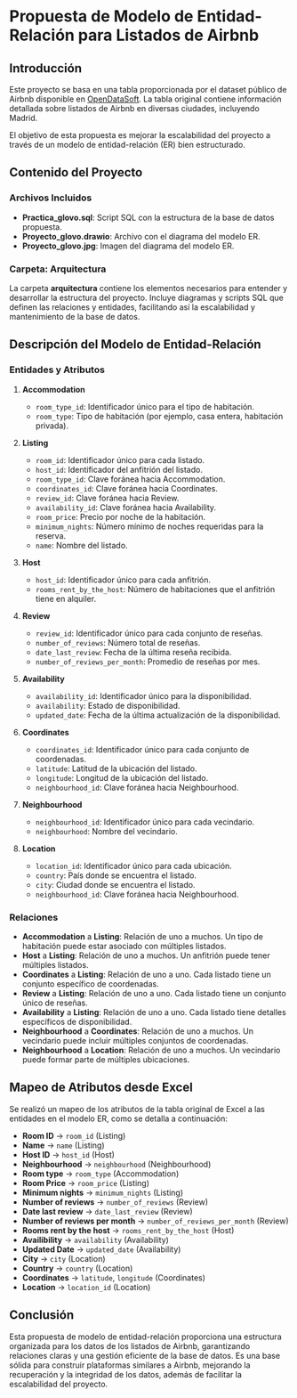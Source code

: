 # Propuesta de Modelo de Entidad-Relación para Listados de Airbnb

## Introducción

Este proyecto se basa en una tabla proporcionada por el dataset público de Airbnb disponible en [OpenDataSoft](https://public.opendatasoft.com/explore/dataset/air-bnb-listings/table/?disjunctive.neighbourhood&disjunctive.column_10&disjunctive.city&q=Madrid&location=7,40.5931,-4.422&basemap=jawg.light). La tabla original contiene información detallada sobre listados de Airbnb en diversas ciudades, incluyendo Madrid.

El objetivo de esta propuesta es mejorar la escalabilidad del proyecto a través de un modelo de entidad-relación (ER) bien estructurado.

## Contenido del Proyecto

### Archivos Incluidos

- **Practica_glovo.sql**: Script SQL con la estructura de la base de datos propuesta.
- **Proyecto_glovo.drawio**: Archivo con el diagrama del modelo ER.
- **Proyecto_glovo.jpg**: Imagen del diagrama del modelo ER.

### Carpeta: Arquitectura

La carpeta **arquitectura** contiene los elementos necesarios para entender y desarrollar la estructura del proyecto. Incluye diagramas y scripts SQL que definen las relaciones y entidades, facilitando así la escalabilidad y mantenimiento de la base de datos.

## Descripción del Modelo de Entidad-Relación

### Entidades y Atributos

1. **Accommodation**
   - `room_type_id`: Identificador único para el tipo de habitación.
   - `room_type`: Tipo de habitación (por ejemplo, casa entera, habitación privada).

2. **Listing**
   - `room_id`: Identificador único para cada listado.
   - `host_id`: Identificador del anfitrión del listado.
   - `room_type_id`: Clave foránea hacia Accommodation.
   - `coordinates_id`: Clave foránea hacia Coordinates.
   - `review_id`: Clave foránea hacia Review.
   - `availability_id`: Clave foránea hacia Availability.
   - `room_price`: Precio por noche de la habitación.
   - `minimum_nights`: Número mínimo de noches requeridas para la reserva.
   - `name`: Nombre del listado.

3. **Host**
   - `host_id`: Identificador único para cada anfitrión.
   - `rooms_rent_by_the_host`: Número de habitaciones que el anfitrión tiene en alquiler.

4. **Review**
   - `review_id`: Identificador único para cada conjunto de reseñas.
   - `number_of_reviews`: Número total de reseñas.
   - `date_last_review`: Fecha de la última reseña recibida.
   - `number_of_reviews_per_month`: Promedio de reseñas por mes.

5. **Availability**
   - `availability_id`: Identificador único para la disponibilidad.
   - `availability`: Estado de disponibilidad.
   - `updated_date`: Fecha de la última actualización de la disponibilidad.

6. **Coordinates**
   - `coordinates_id`: Identificador único para cada conjunto de coordenadas.
   - `latitude`: Latitud de la ubicación del listado.
   - `longitude`: Longitud de la ubicación del listado.
   - `neighbourhood_id`: Clave foránea hacia Neighbourhood.

7. **Neighbourhood**
   - `neighbourhood_id`: Identificador único para cada vecindario.
   - `neighbourhood`: Nombre del vecindario.

8. **Location**
   - `location_id`: Identificador único para cada ubicación.
   - `country`: País donde se encuentra el listado.
   - `city`: Ciudad donde se encuentra el listado.
   - `neighbourhood_id`: Clave foránea hacia Neighbourhood.

### Relaciones

- **Accommodation** a **Listing**: Relación de uno a muchos. Un tipo de habitación puede estar asociado con múltiples listados.
- **Host** a **Listing**: Relación de uno a muchos. Un anfitrión puede tener múltiples listados.
- **Coordinates** a **Listing**: Relación de uno a uno. Cada listado tiene un conjunto específico de coordenadas.
- **Review** a **Listing**: Relación de uno a uno. Cada listado tiene un conjunto único de reseñas.
- **Availability** a **Listing**: Relación de uno a uno. Cada listado tiene detalles específicos de disponibilidad.
- **Neighbourhood** a **Coordinates**: Relación de uno a muchos. Un vecindario puede incluir múltiples conjuntos de coordenadas.
- **Neighbourhood** a **Location**: Relación de uno a muchos. Un vecindario puede formar parte de múltiples ubicaciones.

## Mapeo de Atributos desde Excel

Se realizó un mapeo de los atributos de la tabla original de Excel a las entidades en el modelo ER, como se detalla a continuación:

- **Room ID** -> `room_id` (Listing)
- **Name** -> `name` (Listing)
- **Host ID** -> `host_id` (Host)
- **Neighbourhood** -> `neighbourhood` (Neighbourhood)
- **Room type** -> `room_type` (Accommodation)
- **Room Price** -> `room_price` (Listing)
- **Minimum nights** -> `minimum_nights` (Listing)
- **Number of reviews** -> `number_of_reviews` (Review)
- **Date last review** -> `date_last_review` (Review)
- **Number of reviews per month** -> `number_of_reviews_per_month` (Review)
- **Rooms rent by the host** -> `rooms_rent_by_the_host` (Host)
- **Availibility** -> `availability` (Availability)
- **Updated Date** -> `updated_date` (Availability)
- **City** -> `city` (Location)
- **Country** -> `country` (Location)
- **Coordinates** -> `latitude`, `longitude` (Coordinates)
- **Location** -> `location_id` (Location)

## Conclusión

Esta propuesta de modelo de entidad-relación proporciona una estructura organizada para los datos de los listados de Airbnb, garantizando relaciones claras y una gestión eficiente de la base de datos. Es una base sólida para construir plataformas similares a Airbnb, mejorando la recuperación y la integridad de los datos, además de facilitar la escalabilidad del proyecto.
